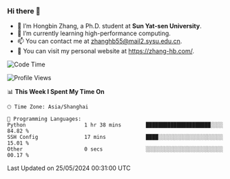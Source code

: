 ### Hi there 👋

- 🔭 I’m Hongbin Zhang, a Ph.D. student at **Sun Yat-sen University**.
- 🌱 I’m currently learning high-performance computing.
- 📫 You can contact me at zhanghb55@mail2.sysu.edu.cn.
- 👀 You can visit my personal website at https://zhang-hb.com/.

<!--START_SECTION:waka-->
![Code Time](http://img.shields.io/badge/Code%20Time-317%20hrs%2024%20mins-blue)

![Profile Views](http://img.shields.io/badge/Profile%20Views-0-blue)

📊 **This Week I Spent My Time On** 

```text
🕑︎ Time Zone: Asia/Shanghai

💬 Programming Languages: 
Python                   1 hr 38 mins        █████████████████████░░░░   84.82 % 
SSH Config               17 mins             ████░░░░░░░░░░░░░░░░░░░░░   15.01 % 
Other                    0 secs              ░░░░░░░░░░░░░░░░░░░░░░░░░   00.17 % 
```


 Last Updated on 25/05/2024 00:31:00 UTC
<!--END_SECTION:waka-->
